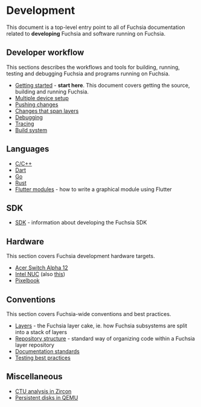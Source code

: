 # Development

This document is a top-level entry point to all of Fuchsia documentation related
to **developing** Fuchsia and software running on Fuchsia.

## Developer workflow

This sections describes the workflows and tools for building, running, testing
and debugging Fuchsia and programs running on Fuchsia.

 - [Getting started](../getting_started.md) - **start here**. This document
   covers getting the source, building and running Fuchsia.
 - [Multiple device setup](../multi_device.md)
 - [Pushing changes](workflows/package_update.md)
 - [Changes that span layers](workflows/multilayer_changes.md)
 - [Debugging](../debugging.md)
 - [Tracing][tracing]
 - [Build system](build/README.md)

## Languages

 - [C/C++](languages/c-cpp/README.md)
 - [Dart](languages/dart/README.md)
 - [Go](languages/go/README.md)
 - [Rust](languages/rust/README.md)
 - [Flutter modules][flutter_module] - how to write a graphical module using
 Flutter

## SDK

 - [SDK](sdk/README.md) - information about developing the Fuchsia SDK

## Hardware

This section covers Fuchsia development hardware targets.

 - [Acer Switch Alpha 12][acer_12]
 - [Intel NUC][intel_nuc] (also [this](hardware/developing_on_nuc.md))
 - [Pixelbook](hardware/pixelbook.md)

## Conventions

This section covers Fuchsia-wide conventions and best practices.

 - [Layers](source_code/layers.md) - the Fuchsia layer cake, ie. how Fuchsia
   subsystems are split into a stack of layers
 - [Repository structure](source_code/layer_repository_structure.md) - standard way
   of organizing code within a Fuchsia layer repository
 - [Documentation standards](../best-practices/documentation_standards.md)
 - [Testing best practices](../best-practices/testing.md)

## Miscellaneous

 - [CTU analysis in Zircon](../ctu_analysis.md)
 - [Persistent disks in QEMU](../qemu_persistent_disk.md)


[acer_12]: https://fuchsia.googlesource.com/zircon/+/master/docs/targets/acer12.md "Acer 12"
[intel_nuc]: https://fuchsia.googlesource.com/zircon/+/master/docs/targets/nuc.md "Intel NUC"
[pixelbook]: hardware/pixelbook.md "Pixelbook"
[flutter_module]: https://fuchsia.googlesource.com/peridot/+/master/examples/HOWTO_FLUTTER.md "Flutter modules"
[tracing]: https://fuchsia.googlesource.com/garnet/+/master/docs/tracing_usage_guide.md
